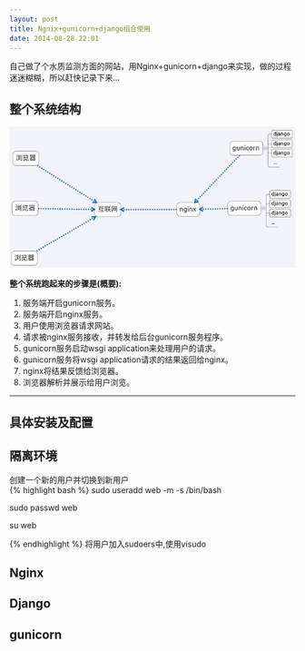```yaml
---
layout: post
title: Ngnix+gunicorn+django组合使用 
date: 2014-08-28 22:01
---
```


自己做了个水质监测方面的网站，用Nginx+gunicorn+django来实现，做的过程迷迷糊糊，所以赶快记录下来...

整个系统结构
---
![系统结构图](/images/2014-08-28-1.jpg)

**整个系统跑起来的步骤是(概要):**  
1. 服务端开启gunicorn服务。  
2. 服务端开启nginx服务。  
3. 用户使用浏览器请求网站。  
4. 请求被nginx服务接收，并转发给后台gunicorn服务程序。  
5. gunicorn服务启动wsgi application来处理用户的请求。  
6. gunicorn服务将wsgi application请求的结果返回给nginx。  
7. nginx将结果反馈给浏览器。  
8. 浏览器解析并展示给用户浏览。  

----
具体安装及配置
---

隔离环境
---

创建一个新的用户并切换到新用户  
{% highlight bash %}
sudo useradd web -m -s /bin/bash  

sudo passwd web 

su web

{% endhighlight %}
将用户加入sudoers中,使用visudo

Nginx
---

Django
---

gunicorn
---


